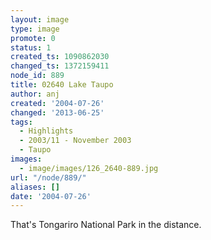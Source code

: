 ```yaml
---
layout: image
type: image
promote: 0
status: 1
created_ts: 1090862030
changed_ts: 1372159411
node_id: 889
title: 02640 Lake Taupo
author: anj
created: '2004-07-26'
changed: '2013-06-25'
tags:
  - Highlights
  - 2003/11 - November 2003
  - Taupo
images:
  - image/images/126_2640-889.jpg
url: "/node/889/"
aliases: []
date: '2004-07-26'
---
```

That's Tongariro National Park in the distance.
